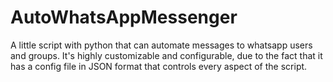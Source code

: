 # AutoWhatsAppMessenger
A little script with python that can automate messages to whatsapp users and groups. It's highly customizable and configurable, due to the fact that it has a config file in JSON format that controls every aspect of the script.
